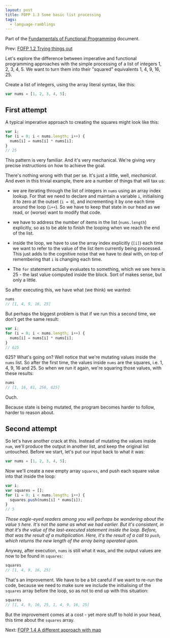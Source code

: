 ```yaml
---
layout: post
title: FOFP 1.3 Some basic list processing
tags:
  - language-ramblings
---
```

Part of the [Fundamentals of Functional Programming](/2016/05/03/fofp) document.

Prev: [FOFP 1.2 Trying things out](/2016/05/03/fofp-1-2-trying-things-out)

Let's explore the difference between imperative and functional programming approaches with the simple processing of a list of integers 1, 2, 3, 4, 5. We want to turn them into their "squared" equivalents 1, 4, 9, 16, 25.

Create a list of integers, using the array literal syntax, like this:

```javascript
var nums = [1, 2, 3, 4, 5];
```

## First attempt

A typical imperative approach to creating the squares might look like this:

```javascript
var i;
for (i = 0; i < nums.length; i++) {
  nums[i] = nums[i] * nums[i];
}
// 25
```

This pattern is very familiar. And it's very mechanical. We're giving very precise instructions on how to achieve the goal.

There's nothing wrong with that per se. It's just a little, well, *mechanical*. And even in this trivial example, there are a number of things that will tax us:

- we are iterating through the list of integers in `nums` using an array index lookup. For that we need to declare and maintain a variable `i`, initialising it to zero at the outset (`i = 0`), and incrementing it by one each time around the loop (`i++`). So we have to keep that state in our head as we read, or (worse) want to modify that code.

- we have to address the number of items in the list (`nums.length`) explicitly, so as to be able to finish the looping when we reach the end of the list.

- inside the loop, we have to use the array index explicitly (`[i]`) each time we want to refer to the value of the list item currently being processed. This just adds to the cognitive noise that we have to deal with, on top of remembering that `i` is changing each time.

- The `for` statement actually evaluates to something, which we see here is 25 - the last value computed inside the block. Sort of makes sense, but only a little.

So after executing this, we have what (we think) we wanted:

```javascript
nums
// [1, 4, 9, 16, 25]
```

But perhaps the biggest problem is that if we run this a second time, we don't get the same result:

```javascript
var i;
for (i = 0; i < nums.length; i++) {
  nums[i] = nums[i] * nums[i];
}
// 625
```

625? What's going on? Well notice that we're mutating values inside the `nums` list. So after the first time, the values inside `nums` are the squares, i.e. 1, 4, 9, 16 and 25. So when we run it again, we're squaring those values, with these results:

```javascript
nums
// [1, 16, 81, 256, 625]
```

Ouch.

Because state is being mutated, the program becomes harder to follow, harder to reason about.

## Second attempt

So let's have another crack at this. Instead of mutating the values inside `num`, we'll produce the output in another list, and keep the original list untouched. Before we start, let's put our input back to what it was:

```javascript
var nums = [1, 2, 3, 4, 5];
```

Now we'll create a new empty array `squares`, and push each square value into that inside the loop:

```javascript
var i;
var squares = [];
for (i = 0; i < nums.length; i++) {
  squares.push(nums[i] * nums[i]);
}
// 5
```

*Those eagle-eyed readers among you will perhaps be wondering about the value `5` here. It's not the same as what we had earlier. But it's consistent, in that it's the value of the last-executed statement inside the loop. Before, that was the result of a multiplication. Here, it's the result of a call to `push`, which returns the new length of the array being operated upon.*

Anyway, after execution, `nums` is still what it was, and the output values are now to be found in `squares`:

```javascript
squares
// [1, 4, 9, 16, 25]
```

That's an improvement. We have to be a bit careful if we want to re-run the code, because we need to make sure we include the initialising of the `squares` array before the loop, so as not to end up with this situation:

```javascript
squares
// [1, 4, 9, 16, 25, 1, 4, 9, 16, 25]
```

But the improvement comes at a cost - yet more stuff to hold in your head, this time about the `squares` array.

Next: [FOFP 1.4 A different approach with map](/2016/05/03/fofp-1-4-a-different-approach-with-map)
